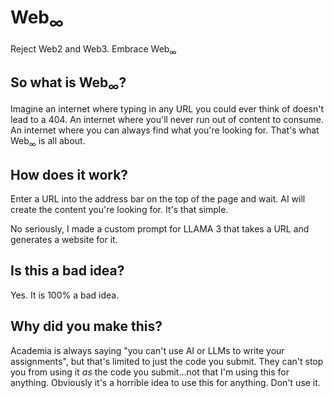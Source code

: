 # Web<sub>∞</sub>
Reject Web2 and Web3. Embrace Web<sub>∞</sub>

## So what is Web<sub>∞</sub>?

Imagine an internet where typing in any URL you could ever think of doesn't
lead to a 404. An internet where you'll never run out of content to consume.
An internet where you can always find what you're looking for. That's what
Web<sub>∞</sub> is all about.

## How does it work?

Enter a URL into the address bar on the top of the page and wait. AI will
create the content you're looking for. It's that simple.

No seriously, I made a custom prompt for LLAMA 3 that takes a URL and generates
a website for it.

## Is this a bad idea?

Yes. It is 100% a bad idea.

## Why did you make this?

Academia is always saying "you can't use AI or LLMs to write your assignments",
but that's limited to just the code you submit. They can't stop you from using
it _as_ the code you submit...not that I'm using this for anything. Obviously
it's a horrible idea to use this for anything. Don't use it.